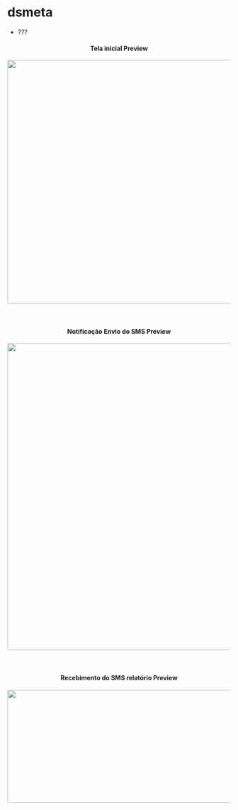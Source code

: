 # dsmeta

<ul>
<li>???</li>
</ul>


<div align="center">
  <h4>Tela inicial Preview</h4>
<img height="550" width="1915" src="https://user-images.githubusercontent.com/62127980/204376816-c1b49e9a-59be-4467-ba0e-31b8986b81d2.png">
</div><br><br>

<div align="center">
  <h4>Notificação Envio do SMS Preview</h4>
<img height="693" width="1200" src="https://user-images.githubusercontent.com/62127980/204376825-3b506656-6b1a-423e-b988-67ead6b9275a.png">
</div><br><br>

<div align="center">
  <h4>Recebimento do SMS relatório Preview</h4>
<img height="255" width="828" src="https://user-images.githubusercontent.com/62127980/204376826-50b5d523-85e5-43d3-93da-4a776f27584a.jpg">
</div><br><br>
